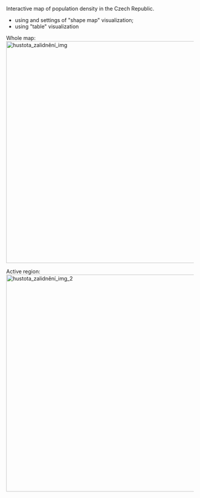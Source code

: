 Interactive map of population density in the Czech Republic.
- using and settings of "shape map" visualization;
- using "table" visualization

Whole map:
<img width="596" alt="hustota_zalidnění_img" src="https://github.com/user-attachments/assets/3b576a9e-7e1a-4750-a591-b78faeebde3c" />

Active region:
<img width="583" alt="hustota_zalidnění_img_2" src="https://github.com/user-attachments/assets/859e1bba-07c6-48f6-9a14-4acbeedcd540" />


